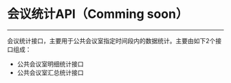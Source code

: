 # 会议统计API（Comming soon）

---

会议统计接口，主要用于公共会议室指定时间段内的数据统计。主要由如下2个接口组成：

* 公共会议室明细统计接口
* 公共会议室汇总统计接口



